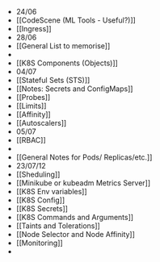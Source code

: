 - 24/06
- [[CodeScene (ML Tools - Useful?)]]
- [[Ingress]]
- 28/06
- [[General List to memorise]]
-
- [[K8S Components (Objects)]]
- 04/07
- [[Stateful Sets (STS)]]
- [[Notes: Secrets and ConfigMaps]]
- [[Probes]]
- [[Limits]]
- [[Affinity]]
- [[Autoscalers]]
- 05/07
- [[RBAC]]
-
- [[General Notes for Pods/ Replicas/etc.]]
- 23/07/12
- [[Sheduling]]
- [[Minikube or kubeadm Metrics Server]]
- [[K8S Env variables]]
- [[K8S Config]]
- [[K8S Secrets]]
- [[K8S Commands and Arguments]]
- [[Taints and Tolerations]]
- [[Node Selector and Node Affinity]]
- [[Monitoring]]
-